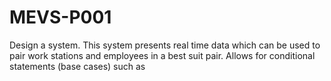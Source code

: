 # MEVS-P001
Design a system. This system presents real time data which can be used to pair work stations and employees in a best suit pair. Allows for conditional statements (base cases) such as 
